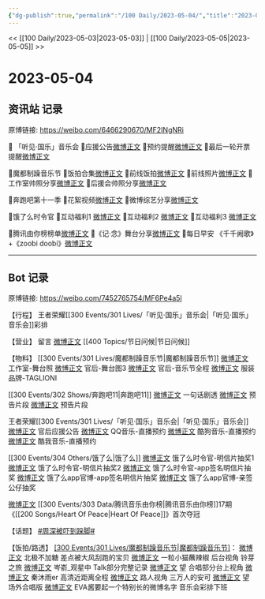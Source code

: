 ```yaml
---
{"dg-publish":true,"permalink":"/100 Daily/2023-05-04/","title":"2023-05-04","created":"2023-05-05T10:46:04.000+08:00","updated":"2023-05-05T10:48:27.000+08:00"}
---
```



<< [[100 Daily/2023-05-03\|2023-05-03]] | [[100 Daily/2023-05-05\|2023-05-05]] >>

# 2023-05-04

## 资讯站 记录

原博链接: https://weibo.com/6466290670/MF2INgNRi

🌟 「听见·国乐」音乐会
🌷应援公告[微博正文](https://m.weibo.cn/6466290670/4897643623353848)
🌷预约提醒[微博正文](https://m.weibo.cn/6466290670/4897754637146886)
🌷最后一轮开票提醒[微博正文](https://m.weibo.cn/6466290670/4897749453769143)

🌟魔都制躁音乐节
🌷饭拍合集[微博正文](https://m.weibo.cn/6466290670/4897815488627573)
🌷前线饭拍[微博正文](https://m.weibo.cn/6466290670/4897717387795097)
🌷前线照片[微博正文](https://m.weibo.cn/6466290670/4897716625475383)
🌷工作室帅照分享[微博正文](https://m.weibo.cn/6466290670/4897788415185201)
🌷后援会帅照分享[微博正文](https://m.weibo.cn/6466290670/4897744102362565)

🌟奔跑吧第十一季
🌷花絮视频[微博正文](https://m.weibo.cn/6466290670/4897814968799798)
🌷微博综艺分享[微博正文](https://m.weibo.cn/6466290670/4897815338159518)

🌟饿了么时令官
🌷互动福利1 [微博正文](https://m.weibo.cn/6466290670/4897732055797921)
🌷互动福利2 [微博正文](https://m.weibo.cn/6466290670/4897644839702150)
🌷互动福利3 [微博正文](https://m.weibo.cn/6466290670/4897626250807329)

🌟腾讯由你榜榜单[微博正文](https://m.weibo.cn/6466290670/4897755489114062)
🌟《记·念》舞台分享[微博正文](https://m.weibo.cn/6466290670/4897701671997458)
🌟每日早安
《千千阙歌》+《zoobi doobi》[微博正文](https://m.weibo.cn/6466290670/4897626116327365)

---
## Bot 记录

原博链接: https://weibo.com/7452765754/MF6Pe4a5l

【行程】
王者荣耀[[300 Events/301 Lives/「听见·国乐」音乐会\|「听见·国乐」音乐会]]彩排

【营业】
留言 [微博正文](http://weibo.com/1736988591/MEJh0CiLA) [[400 Topics/节日问候\|节日问候]]

【物料】
[[300 Events/301 Lives/魔都制躁音乐节\|魔都制躁音乐节]]
[微博正文](http://weibo.com/7478855230/MF1TntuKU) 工作室-舞台照
[微博正文](https://weibo.com/5248300719/MF0GN4RS9) 官后-舞台图3
[微博正文](https://weibo.com/5248300719/4897858439086571) 官后-音乐节全程
[微博正文](http://weibo.com/6386926590/MEZwDzaDm) 服装品牌-TAGLIONI

[[300 Events/302 Shows/奔跑吧11\|奔跑吧11]]
[微博正文](https://weibo.com/5242381821/MEYX7wzqz) 一句话剧透
[微博正文](https://weibo.com/5242381821/MF2s1pqAI) 预告片段
[微博正文](http://weibo.com/5242381821/MF2iK8oDa) 预告片段

王者荣耀[[300 Events/301 Lives/「听见·国乐」音乐会\|「听见·国乐」音乐会]]
[微博正文](https://weibo.com/5248300719/MEY7IkV4C) 官后应援公告
[微博正文](http://weibo.com/2169129705/MF0wxsukw) QQ音乐-直播预约
[微博正文](http://weibo.com/1665103091/MF0MYyeRu) 酷狗音乐-直播预约
[微博正文](https://weibo.com/1738434147/MF0wxpcsf) 酷我音乐-直播预约

[[300 Events/304 Others/饿了么\|饿了么]]
[微博正文](http://weibo.com/7756461320/MEXnHF3rL) 饿了么时令官-明信片抽奖1
[微博正文](https://weibo.com/7756461320/MEXPGgRM3) 饿了么时令官-明信片抽奖2
[微博正文](https://weibo.com/7756461320/MEYX7yLUQ) 饿了么时令官-app签名明信片抽奖
[微博正文](https://weibo.com/5117812753/MEXM3BPF8) 饿了么app官博-app签名明信片抽奖
[微博正文](https://weibo.com/5117812753/MEZJQ7g4B) 饿了么app官博-亲签公仔抽奖

[微博正文](https://weibo.com/6733257358/MF0Ut8zO5) [[300 Events/303 Data/腾讯音乐由你榜\|腾讯音乐由你榜]]17期《[[200 Songs/Heart Of Peace\|Heart Of Peace]]》首次夺冠

【话题】
[#周深被吓到跺脚#](https://s.weibo.com/weibo?q=%23%E5%91%A8%E6%B7%B1%E8%A2%AB%E5%90%93%E5%88%B0%E8%B7%BA%E8%84%9A%23)

【饭拍/路透】
[[300 Events/301 Lives/魔都制躁音乐节\|魔都制躁音乐节]](补充)：
[微博正文](https://weibo.com/1800362955/MERWeubBg) 北极不加糖 差点被大风刮跑的宝贝
[微博正文](http://weibo.com/1824010843/METCDzhdQ) 一粒小猫蘸辣椒 后台视角 铃芽之旅
[微博正文](http://weibo.com/6803848198/METSPEawY) 岑嵛_观星中 Talk部分完整记录
[微博正文](http://weibo.com/5122158435/MESQWjsiM) 望 合唱部分台上视角
[微博正文](http://weibo.com/1909287833/MEU1SemNh) 秦沐雨er 高清近距离全程
[微博正文](https://weibo.com/6083110602/MF1ioqeL4) 路人视角 三万人的安可
[微博正文](https://weibo.com/7469652808/4897794333087006) 望 场外合唱版
[微博正文](https://weibo.com/2653179662/4897820735968541) EVA酱要起一个特别长的微博名字 音乐会彩排下班
